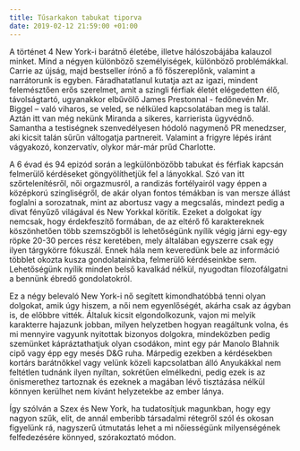```yaml
---
title: Tűsarkakon tabukat tiporva
date: 2019-02-12 21:59:00 +01:00
---
```


A történet 4 New York-i barátnő életébe, illetve hálószobájába kalauzol minket. Mind a négyen különböző személyiségek, különböző problémákkal. Carrie az újság, majd bestseller írónő a fő főszereplőnk, valamint a narrátorunk is egyben. Fáradhatatlanul kutatja azt az igazi, mindent felemésztően erős szerelmet, amit a szingli férfiak életét elégedetten élő, távolságtartó, ugyanakkor elbűvölő James Prestonnal - fedőnevén Mr. Biggel – való viharos, se veled, se nélküled kapcsolatában meg is talál. Aztán itt van még nekünk Miranda a sikeres, karrierista ügyvédnő. Samantha a testiségnek szenvedélyesen hódoló nagymenő PR menedzser, aki kicsit talán sűrűn váltogatja partnereit. Valamint a frigyre lépés iránt vágyakozó, konzervatív, olykor már-már prűd Charlotte. 

A 6 évad és 94 epizód során a legkülönbözőbb tabukat és férfiak kapcsán felmerülő kérdéseket göngyölíthetjük fel a lányokkal. Szó van itt szőrtelenítésről, női orgazmusról, a randizás fortélyairól vagy éppen a középkorú szingliségről, de akár olyan fontos témákban is van mersze állást foglalni a sorozatnak, mint az abortusz vagy a megcsalás, mindezt pedig a divat fényűző világával és New Yorkkal körítik. Ezeket a dolgokat így nemcsak, hogy érdekfeszítő formában, de az eltérő fő karaktereknek köszönhetően több szemszögből is lehetőségünk nyílik végig járni egy-egy röpke 20-30 perces rész keretében, mely általában egyszerre csak egy ilyen tárgykörre fókuszál. Ennek hála nem keveredünk bele az információ többlet okozta kusza gondolatainkba, felmerülő kérdéseinkbe sem. Lehetőségünk nyílik minden belső kavalkád nélkül, nyugodtan filozofálgatni a bennünk ébredő gondolatokról.

Ez a négy belevaló New York-i nő segített kimondhatóbbá tenni olyan dolgokat, amik úgy hiszem, a női nem egyenlőségét, akárha csak az ágyban is, de előbbre vitték. Általuk kicsit elgondolkozunk, vajon mi melyik karakterre hajazunk jobban, milyen helyzetben hogyan reagáltunk volna, és mi mennyire vagyunk nyitottak bizonyos dolgokra, mindeközben pedig szemünket kápráztathatjuk olyan csodákon, mint egy pár Manolo Blahnik cipő vagy épp egy mesés D&G ruha.
Márpedig ezekben a kérdésekben kortárs barátnőkkel vagy velünk közeli kapcsolatban álló Anyukákkal nem feltétlen tudnánk ilyen nyíltan, sokrétűen elmélkedni, pedig ezek is az önismerethez tartoznak és ezeknek a magában lévő tisztázása nélkül könnyen kerülhet nem kívánt helyzetekbe az ember lánya.

Így szólván a Szex és New York, ha tudatosítjuk magunkban, hogy egy nagyon szűk, elit, de annál emberibb társadalmi rétegről szól és okosan figyelünk rá, nagyszerű útmutatás lehet a mi nőiességünk milyenségének felfedezésére könnyed, szórakoztató módon.

